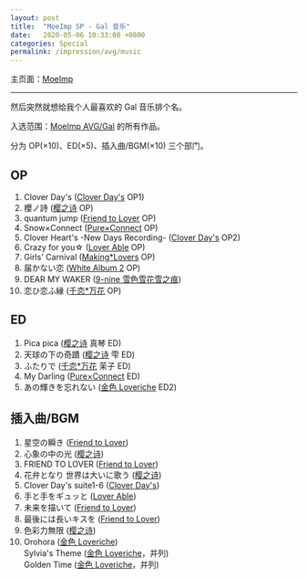 ```yaml
---
layout: post
title:  "MoeImp SP - Gal 音乐"
date:   2020-05-06 10:33:00 +0800
categories: Special
permalink: /impression/avg/music
---
```


主页面：[MoeImp](http://yoro.xyz/impression/avg)

---

然后突然就想给我个人最喜欢的 Gal 音乐排个名。

入选范围：[MoeImp AVG/Gal](http://yoro.xyz/impression/avg) 的所有作品。

分为 OP(×10)、ED(×5)、插入曲/BGM(×10) 三个部门。

## OP

1. Clover Day's ([Clover Day's](./cd) OP1)
2. 櫻ノ詩 ([樱之诗](./sakuuta) OP)
3. quantum jump ([Friend to Lover](./ftl) OP)
4. Snow×Connect ([Pure×Connect](./pxc) OP)
5. Clover Heart's -New Days Recording- ([Clover Day's](./cd) OP2)
6. Crazy for you☆ ([Lover Able](./la) OP)
7. Girls' Carnival ([Making*Lovers](./ml) OP)
8. 届かない恋 ([White Album 2](./wa2) OP)
9. DEAR MY WAKER ([9-nine 雪色雪花雪之痕](./9nine#雪色雪花雪之痕))
10. 恋ひ恋ふ縁 ([千恋\*万花](./srbk) OP)

## ED

1. Pica pica ([樱之诗](./sakuuta) 真琴 ED)
2. 天球の下の奇蹟 ([樱之诗](./sakuuta) 雫 ED)
3. ふたりで ([千恋\*万花](./srbk) 茉子 ED)
4. My Darling ([Pure×Connect](./pxc) ED)
5. あの輝きを忘れない ([金色 Loveriche](./kl) ED2)

## 插入曲/BGM

1. 星空の瞬き ([Friend to Lover](./ftl))
2. 心象の中の光 ([樱之诗](./sakuuta))
3. FRIEND TO LOVER ([Friend to Lover](./ftl))
4. 花弁となり 世界は大いに歌う ([樱之诗](./sakuuta))
5. Clover Day's suite1-6 ([Clover Day's](./cd))
6. 手と手をギュッと ([Lover Able](./la))
7. 未来を描いて ([Friend to Lover](./ftl))
8. 最後には長いキスを ([Friend to Lover](./ftl))
9. 色彩力無限 ([樱之诗](./sakuuta))
10. Orohora ([金色 Loveriche](./kl))  
Sylvia's Theme ([金色 Loveriche](./kl)，并列)  
Golden Time ([金色 Loveriche](./kl)，并列)

